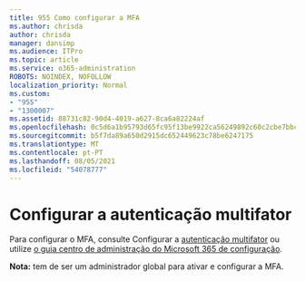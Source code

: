 ```yaml
---
title: 955 Como configurar a MFA
ms.author: chrisda
author: chrisda
manager: dansimp
ms.audience: ITPro
ms.topic: article
ms.service: o365-administration
ROBOTS: NOINDEX, NOFOLLOW
localization_priority: Normal
ms.custom:
- "955"
- "1300007"
ms.assetid: 88731c82-90d4-4019-a627-8ca6a82224af
ms.openlocfilehash: 0c5d6a1b95793d65fc95f13be9922ca56249892c60c2cbe7bbcbc962f25f7d07
ms.sourcegitcommit: b5f7da89a650d2915dc652449623c78be6247175
ms.translationtype: MT
ms.contentlocale: pt-PT
ms.lasthandoff: 08/05/2021
ms.locfileid: "54078777"
---
```

# <a name="configure-multifactor-authentication"></a>Configurar a autenticação multifator

Para configurar o MFA, consulte Configurar a [autenticação multifator](/microsoft-365/admin/security-and-compliance/set-up-multi-factor-authentication) ou utilize [o guia centro de administração do Microsoft 365 de configuração](https://admin.microsoft.com/AdminPortal/Home?ref=/modernonboarding/mfasetupguide).

**Nota:** tem de ser um administrador global para ativar e configurar a MFA.
